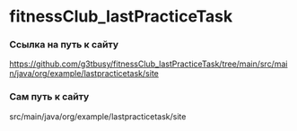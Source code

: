 # fitnessClub_lastPracticeTask

### Ссылка на путь к сайту
https://github.com/g3tbusy/fitnessClub_lastPracticeTask/tree/main/src/main/java/org/example/lastpracticetask/site

### Сам путь к сайту
src/main/java/org/example/lastpracticetask/site
